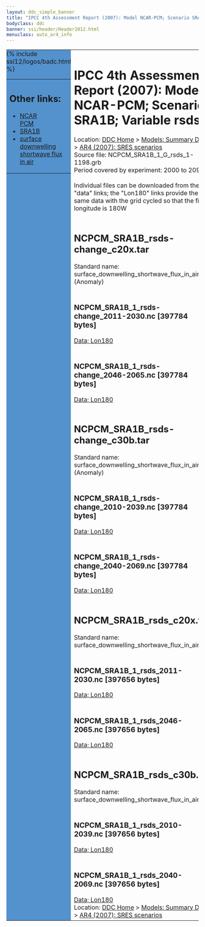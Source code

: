 ```yaml
---
layout: ddc_simple_banner
title: "IPCC 4th Assessment Report (2007): Model NCAR-PCM; Scenario SRA1B; Variable rsds"
bodyclass: ddc
banner: ssi/header/Header2012.html
menuclass: auto_ar4_info
---
```



<table width="100%" border="0" cellspacing="0" cellpadding="0" style="border-collapse: collapse;">
<tr style="margin:0;padding:0;border:0;">
<td style="margin:0;padding:0;border:0;height:1pt;width:150pt;background:#5492CD;" valign="top" >

<div id="lh-col2" class="auto_ar4_info">
<table class="menumain" bgcolor="#5492CD" cellspacing="0" width="100%" border="0">
<tr><td>
<h2> Other links:</h2>
<ul>
<li><a href="/auto/ar4/model-NCAR-PCM.html">NCAR<br/>PCM</a></li>
<li><a href="/auto/ar4/scenario-SRA1B.html">SRA1B</a></li>
<li><a href="/auto/ar4/var-surface_downwelling_shortwave_flux_in_air.html">surface downwelling<br/> shortwave flux in air</a></li>
</ul>
</td></tr>
{% include ssi12/logos/badc.html %}
</table>
</div>
</td>
<td><h1>IPCC 4th Assessment Report (2007): Model NCAR-PCM; Scenario SRA1B; Variable rsds</h1>

<!-- Breadcrumb1 -->
<div id="breadcrumb1" align="left">
Location: <a href="/index.html">DDC Home</a> > <a href="/sim/gcm_clim/">Models: Summary Data</a>
> <a href="/sim/gcm_clim/SRES_AR4/index.html">AR4 (2007): SRES scenarios</a>
</div>
<!-- End of Breadcrumb1 -->Source file: NCPCM_SRA1B_1_G_rsds_1-1198.grb
<br/>
Period covered by experiment: 2000 to 2099<br/>
<br/>Individual files can be downloaded from the "data" links; the "Lon180" links provide the same data
         with the grid cycled so that the first longitude is 180W<br/>
<br/><h2>NCPCM_SRA1B_rsds-change_c20x.tar</h2>
Standard name: surface_downwelling_shortwave_flux_in_air (Anomaly)<br>
<br/><h3>NCPCM_SRA1B_1_rsds-change_2011-2030.nc [397784 bytes]</h3>
<a href="/cgi-bin/downl/ar4_nc/rsds/NCPCM_SRA1B_1_rsds-change_2011-2030.nc">Data; </a><a href="/cgi-bin/downl/ar4_nc/rsds/NCPCM_SRA1B_1_rsds-change_2011-2030.cyto180.nc"> Lon180</a><br/>
<br/><h3>NCPCM_SRA1B_1_rsds-change_2046-2065.nc [397784 bytes]</h3>
<a href="/cgi-bin/downl/ar4_nc/rsds/NCPCM_SRA1B_1_rsds-change_2046-2065.nc">Data; </a><a href="/cgi-bin/downl/ar4_nc/rsds/NCPCM_SRA1B_1_rsds-change_2046-2065.cyto180.nc"> Lon180</a><br/>
<br/><h2>NCPCM_SRA1B_rsds-change_c30b.tar</h2>
Standard name: surface_downwelling_shortwave_flux_in_air (Anomaly)<br>
<br/><h3>NCPCM_SRA1B_1_rsds-change_2010-2039.nc [397784 bytes]</h3>
<a href="/cgi-bin/downl/ar4_nc/rsds/NCPCM_SRA1B_1_rsds-change_2010-2039.nc">Data; </a><a href="/cgi-bin/downl/ar4_nc/rsds/NCPCM_SRA1B_1_rsds-change_2010-2039.cyto180.nc"> Lon180</a><br/>
<br/><h3>NCPCM_SRA1B_1_rsds-change_2040-2069.nc [397784 bytes]</h3>
<a href="/cgi-bin/downl/ar4_nc/rsds/NCPCM_SRA1B_1_rsds-change_2040-2069.nc">Data; </a><a href="/cgi-bin/downl/ar4_nc/rsds/NCPCM_SRA1B_1_rsds-change_2040-2069.cyto180.nc"> Lon180</a><br/>
<br/><h2>NCPCM_SRA1B_rsds_c20x.tar</h2>
Standard name: surface_downwelling_shortwave_flux_in_air<br>
<br/><h3>NCPCM_SRA1B_1_rsds_2011-2030.nc [397656 bytes]</h3>
<a href="/cgi-bin/downl/ar4_nc/rsds/NCPCM_SRA1B_1_rsds_2011-2030.nc">Data; </a><a href="/cgi-bin/downl/ar4_nc/rsds/NCPCM_SRA1B_1_rsds_2011-2030.cyto180.nc"> Lon180</a><br/>
<br/><h3>NCPCM_SRA1B_1_rsds_2046-2065.nc [397656 bytes]</h3>
<a href="/cgi-bin/downl/ar4_nc/rsds/NCPCM_SRA1B_1_rsds_2046-2065.nc">Data; </a><a href="/cgi-bin/downl/ar4_nc/rsds/NCPCM_SRA1B_1_rsds_2046-2065.cyto180.nc"> Lon180</a><br/>
<br/><h2>NCPCM_SRA1B_rsds_c30b.tar</h2>
Standard name: surface_downwelling_shortwave_flux_in_air<br>
<br/><h3>NCPCM_SRA1B_1_rsds_2010-2039.nc [397656 bytes]</h3>
<a href="/cgi-bin/downl/ar4_nc/rsds/NCPCM_SRA1B_1_rsds_2010-2039.nc">Data; </a><a href="/cgi-bin/downl/ar4_nc/rsds/NCPCM_SRA1B_1_rsds_2010-2039.cyto180.nc"> Lon180</a><br/>
<br/><h3>NCPCM_SRA1B_1_rsds_2040-2069.nc [397656 bytes]</h3>
<a href="/cgi-bin/downl/ar4_nc/rsds/NCPCM_SRA1B_1_rsds_2040-2069.nc">Data; </a><a href="/cgi-bin/downl/ar4_nc/rsds/NCPCM_SRA1B_1_rsds_2040-2069.cyto180.nc"> Lon180</a><br/>
<!-- Breadcrumb2 -->
<div id="breadcrumb2" align="left">
Location: <a href="/index.html">DDC Home</a> > <a href="/sim/gcm_clim/">Models: Summary Data</a>
> <a href="/sim/gcm_clim/SRES_AR4/index.html">AR4 (2007): SRES scenarios</a>
</div>
<!-- End of Breadcrumb2 --></td></tr></table>
